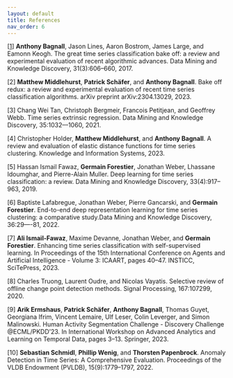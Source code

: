 ```yaml
---
layout: default
title: References
nav_order: 6
---
```


\[[1]( https://doi.org/10.1007/s10618-016-0483-9)\] __Anthony Bagnall__, Jason Lines, Aaron Bostrom, James Large, and Eamonn Keogh. The great time series classification bake off: a review and experimental evaluation of recent algorithmic advances. Data Mining and Knowledge Discovery, 31(3):606–660, 2017.

\[2\] __Matthew Middlehurst__, __Patrick Schäfer__, and __Anthony Bagnall__. Bake off redux: a review and experimental evaluation of recent time series classification algorithms. arXiv preprint arXiv:2304.13029, 2023.

\[3\] Chang Wei Tan, Christoph Bergmeir, Francois Petitjean, and Geoffrey Webb. Time series extrinsic regression. Data Mining and Knowledge Discovery, 35:1032––1060, 2021.

\[4\] Christopher Holder, __Matthew Middlehurst__, and __Anthony Bagnall__. A review and evaluation of elastic distance functions for time series clustering. Knowledge and Information Systems, 2023.

\[5\] Hassan Ismail Fawaz, __Germain Forestier__, Jonathan Weber, Lhassane Idoumghar, and Pierre-Alain Muller. Deep learning for time series classification: a review. Data Mining and Knowledge Discovery, 33(4):917–963, 2019.

\[6\] Baptiste Lafabregue, Jonathan Weber, Pierre Gancarski, and __Germain Forestier__. End-to-end deep representation learning for time series clustering: a comparative study.Data Mining and Knowledge Discovery, 36:29—-81, 2022.

\[7\] __Ali Ismail-Fawaz__, Maxime Devanne, Jonathan Weber, and __Germain Forestier__. Enhancing time series classification with self-supervised learning. In Proceedings of the 15th International Conference on Agents and Artificial Intelligence - Volume 3: ICAART, pages 40–47. INSTICC, SciTePress, 2023.

\[8\] Charles Truong, Laurent Oudre, and Nicolas Vayatis. Selective review of offline change point detection methods. Signal Processing, 167:107299, 2020.

\[9\] __Arik Ermshaus__, __Patrick Schäfer__, __Anthony Bagnall__, Thomas Guyet, Georgiana Ifrim, Vincent Lemaire, Ulf Leser, Colin Leverger, and Simon Malinowski. Human Activity Segmentation Challenge - Discovery Challenge @ECML/PKDD’23. In International Workshop on Advanced Analytics and Learning on Temporal Data, pages 3–13. Springer, 2023.

\[10\] __Sebastian Schmidl__, __Phillip Wenig__, and __Thorsten Papenbrock__. Anomaly Detection in Time Series: A Comprehensive Evaluation. Proceedings of the VLDB Endowment (PVLDB), 15(9):1779–1797, 2022.
